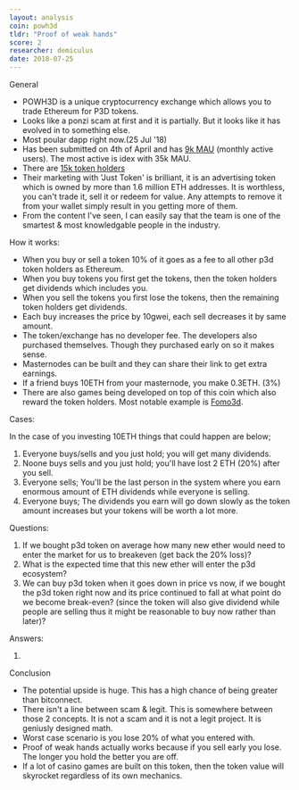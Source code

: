 ```yaml
---
layout: analysis
coin: powh3d
tldr: "Proof of weak hands"
score: 2
researcher: demiculus
date: 2018-07-25
---
```


General

- POWH3D is a unique cryptocurrency exchange which allows you to trade Ethereum for P3D tokens.
- Looks like a ponzi scam at first and it is partially. But it looks like it has evolved in to something else. 
- Most poular dapp right now.(25 Jul '18)
- Has been submitted on 4th of April and has [9k MAU](https://www.stateofthedapps.com/dapps/powh-3d) (monthly active users). The most active is idex with 35k MAU.
- There are [15k token holders](https://etherscan.io/token/tokenholderchart/0xb3775fb83f7d12a36e0475abdd1fca35c091efbe)
- Their marketing with 'Just Token' is brilliant, it is an advertising token which is owned by more than 1.6 million ETH addresses. It is worthless, you can't trade it, sell it or redeem for value. Any attempts to remove it from your wallet simply result in you getting more of them.
- From the content I've seen, I can easily say that the team is one of the smartest & most knowledgable people in the industry. 

How it works: 

- When you buy or sell a token 10% of it goes as a fee to all other p3d token holders as Ethereum. 
- When you buy tokens you first get the tokens, then the token holders get dividends which includes you. 
- When you sell the tokens you first lose the tokens, then the remaining token holders get dividends.
- Each buy increases the price by 10gwei, each sell decreases it by same amount. 
- The token/exchange has no developer fee. The developers also purchased themselves. Though they purchased early on so it makes sense.
- Masternodes can be built and they can share their link to get extra earnings.
- If a friend buys 10ETH from your masternode, you make 0.3ETH. (3%)
- There are also games being developed on top of this coin which also reward the token holders. Most notable example is [Fomo3d](http://exitscam.me/shakedown).

Cases: 

In the case of you investing 10ETH things that could happen are below;

1. Everyone buys/sells and you just hold; you will get many dividends.
2. Noone buys sells and you just hold; you'll have lost 2 ETH (20%) after you sell.
3. Everyone sells; You'll be the last person in the system where you earn enormous amount of ETH dividends while everyone is selling.
4. Everyone buys; The dividends you earn will go down slowly as the token amount increases but your tokens will be worth a lot more. 

Questions:

1. If we bought p3d token on average how many new ether would need to enter the market for us to breakeven (get back the 20% loss)?
2. What is the expected time that this new ether will enter the p3d ecosystem?
3. We can buy p3d token when it goes down in price vs now, if we bought the p3d token right now and its price continued to fall at what point do we become break-even? (since the token will also give dividend while people are selling thus it might be reasonable to buy now rather than later)?

Answers:

1. 



Conclusion

- The potential upside is huge. This has a high chance of being greater than bitconnect. 
- There isn't a line between scam & legit. This is somewhere between those 2 concepts. It is not a scam and it is not a legit project. It is geniusly designed math. 
- Worst case scenario is you lose 20% of what you entered with.
- Proof of weak hands actually works because if you sell early you lose. The longer you hold the better you are off.
- If a lot of casino games are built on this token, then the token value will skyrocket regardless of its own mechanics. 
